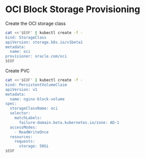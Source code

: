 # OCI Block Storage Provisioning

Create the OCI storage class

```sh
cat <<'$EOF' | kubectl create -f -
kind: StorageClass
apiVersion: storage.k8s.io/v1beta1
metadata:
  name: oci
provisioner: oracle.com/oci
$EOF
```

Create PVC

```sh
cat <<'$EOF' | kubectl create -f -
kind: PersistentVolumeClaim
apiVersion: v1
metadata:
  name: nginx-block-volume
spec:
  storageClassName: oci
  selector:
    matchLabels:
      failure-domain.beta.kubernetes.io/zone: AD-1
  accessModes:
    - ReadWriteOnce
  resources:
    requests:
      storage: 50Gi
$EOF
```
